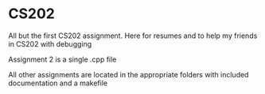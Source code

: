 # CS202
All but the first CS202 assignment. Here for resumes and to help my friends in CS202 with debugging

Assignment 2 is a single .cpp file

All other assignments are located in the appropriate folders with included documentation and a makefile
